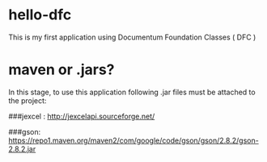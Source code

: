 # hello-dfc
This is my first application using Documentum Foundation Classes ( DFC )

# maven or .jars?
In this stage, to use this application following .jar files must be attached to the project:


###jexcel : http://jexcelapi.sourceforge.net/

###gson: https://repo1.maven.org/maven2/com/google/code/gson/gson/2.8.2/gson-2.8.2.jar